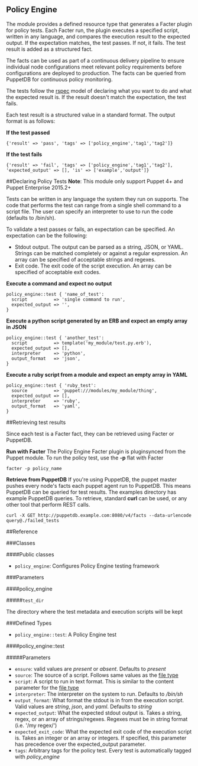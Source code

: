 Policy Engine
-------------

The module provides a defined resource type that generates a Facter plugin for
policy tests. Each Facter run, the plugin executes a specified script,
written in any language, and compares the execution result to the expected
output. If the expectation matches, the test passes. If not, it fails. The test
result is added as a structured fact. 

The facts can be used as part of a continuous delivery pipeline to ensure
individual node configurations meet relevant policy requirements before
configurations are deployed to production. The facts can be queried from
PuppetDB for continuous policy monitoring.

The tests follow the [rspec](http://rspec.info/) model of declaring what you
want to do and what the expected result is. If the result doesn't match
the expectation, the test fails.

Each test result is a structured value in a standard format. The output format
is as follows:

**If the test passed**

`{'result' => 'pass', 'tags' => ['policy_engine','tag1','tag2']}`

**If the test fails**

`{'result' => 'fail', 'tags' => ['policy_engine','tag1','tag2'], 'expected_output' => [], 'is' => ['example','output']}`

##Declaring Policy Tests 
**Note**: This module only support Puppet 4+ and Puppet Enterprise 2015.2+

Tests can be written in any language the system they run on supports. The code
that performs the test can range from a single shell command to a script file.
The user can specify an interpreter to use to run the code (defaults to
/bin/sh).

To validate a test passes or fails, an expectation can be specified. An expectation can be the following:
* Stdout output. The output can be parsed as a string, JSON, or YAML.  Strings can be matched completely or against a regular expression. An array can be specified of acceptable strings and regexes.
* Exit code. The exit code of the script execution.  An array can be specified of acceptable exit codes.

**Execute a command and expect no output**
```
policy_engine::test { 'name_of_test':
  script          => 'single command to run',
  expected_output => '',
}
```

**Execute a python script generated by an ERB and expect an empty array in JSON**
```
policy_engine::test { 'another_test':
  script          => template('my_module/test.py.erb'),
  expected_output => [],
  interpreter     => 'python',
  output_format   => 'json',
}
```

**Execute a ruby script from a module and expect an empty array in YAML**
```
policy_engine::test { 'ruby_test':
  source          => 'puppet:///modules/my_module/thing',
  expected_output => [],
  interpreter     => 'ruby',
  output_format   => 'yaml',
}
```

##Retrieving test results

Since each test is a Facter fact, they can be retrieved using Facter or PuppetDB.

**Run with Facter**
The Policy Engine Facter plugin is pluginsynced from the Puppet module.  To run
the policy test, use the **-p** flat with Facter

`facter -p policy_name`

**Retrieve from PuppetDB** 
If you're using PuppetDB, the puppet master pushes
every node's facts each puppet agent run to PuppetDB.  This means PuppetDB can
be queried for test results.  The examples directory has example PuppetDB queries.
To retrieve, standard **curl**  can be used, or any other tool that perform REST
calls.

`curl -X GET http://puppetdb.example.com:8080/v4/facts --data-urlencode query@./failed_tests`

##Reference

###Classes

####Public classes
* `policy_engine`: Configures Policy Engine testing framework

###Parameters

####policy_engine

#####`test_dir`

The directory where the test metadata and execution scripts will be kept

###Defined Types
* `policy_engine::test`: A Policy Engine test

####policy_engine::test

#####Parameters
* `ensure`: valid values are *present* or *absent*. Defaults to *present*
* `source`: The source of a script.  Follows same values as the [file type](https://docs.puppetlabs.com/references/latest/type.html#file-attribute-source)
* `script`: A script to run in text format.  This is similar to the content parameter for the [file type](https://docs.puppetlabs.com/references/latest/type.html#file-attribute-content)
* `interpreter`: The interpreter on the system to run.  Defaults to */bin/sh*
* `output_format`: What format the stdout is in from the execution script. Valid values are *string*, *json*, and *yaml*.  Defaults to *string*
* `expected_output`: What the expected stdout output is. Takes a string, regex, or an array of strings/regexes.  Regexes must be in string format (i.e. '/my regex/')
* `expected_exit_code`: What the expected exit code of the execution script is. Takes an integer or an array or integers.  If specified, this parameter has precedence over the expected_output parameter.
* `tags`: Arbitrary tags for the policy test. Every test is automatically tagged with *policy_engine*
